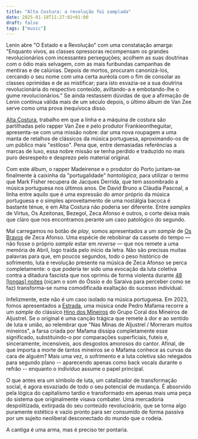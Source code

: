 ```yaml
---
title: "Alta Costura: a revolução foi samplada"
date: 2025-01-18T11:27:02+01:00
draft: false
tags: ["music"]
---
```


Lenin abre "O Estado e a Revolução" com uma constatação amarga: "Enquanto vivos, as classes opressoras recompensam os grandes revolucionários com incessantes perseguções; acolhem as suas doutrinas com o ódio mais selvagem, com as mais furibundas campanhas de mentiras e de calúnias. Depois de mortos, procuram canonizá-los, cercando o seu nome com uma certa auréola com o fim de consolar as classes oprimidas e de as mistificar; para isto esvazia-se a sua doutrina revolucionária do respectivo conteúdo, aviltando-a e embotando-lhe o gume revolucionários." Se ainda restassem dúvidas de que a afirmação de Lenin continua válida mais de um século depois, o último álbum de Van Zee serve como uma prova inequívoca disso.

[Alta Costura](https://www.youtube.com/playlist?list=PLyYknuq7e2jZNOGTsye01Ph2dWevmnlwe), trabalho em que a linha e a máquina de costura são partilhadas pelo rapper Van Zee e pelo produtor Frankieontheguitar, apresenta-se com uma missão nobre: dar uma nova roupagem a uma manta de retalhos de clássicos da música portuguesa, aproximando-os de um público mais "estiloso". Pena que, entre demasiadas referências a marcas de luxo, essa nobre missão se tenha perdido e traduzido no mais puro desrespeito e desprezo pelo material original.

Com este álbum, o rapper Madeirense e o produtor do Porto juntam-se finalmente à caixinha da "portugalidade" *hantológica*, para utilizar o termo que Mark Fisher recupera de Jacques Derrida, que tem assombrado a música portuguesa nos últimos anos. De David Bruno a Cláudia Pascoal, a linha entre aquilo que é uma expressão do amor próprio da música portuguesa e o simples aproveitamento de uma nostálgia bacoca é bastante ténue, e em Alta Costura não poderia ser diferente. Entre *samples* de Virtus, Os Azeitonas, Bezegol, Zeca Afonso e outros, o corte deixa mais que claro que nos encontramos perante um caso patológico do segundo.

Mal carregamos no botão de *play*, somos apresentados a um *sample* de [Os Bravos](https://www.youtube.com/watch?v=pYGde3lJOjI) de Zeca Afonso. Uma espécie de rebobinar da cassete do tempo — não fosse o próprio *sample* estar em *reverse* — que nos remete a uma memória de Abril, logo traída pelo início da letra. Não são precisas muitas palavras para que, em poucos segundos, todo o peso histórico de sofrimento, luta e revolução presente na música de Zeca Afonso se perca completamente: o que poderia ter sido uma evocação da luta coletiva contra a ditadura fascista que nos oprimiu de forma violenta durante [48 [longas] noites](https://www.youtube.com/watch?v=kucz-bzkLik&t=2807s) (oiçam o som do Óssio e do Saraiva para perceber como se faz) transforma-se numa comodificada exaltação do sucesso individual.

Infelizmente, este não é um caso isolado na música portuguesa. Em 2023, fomos apresentados a [Estrada](https://www.youtube.com/watch?v=84wNv1tqKhg), uma música onde Pedro Mafama recorre a um *sample* do clássico [Hino dos Mineiros](https://www.youtube.com/watch?v=uG-vzuzGgoI) do Grupo Coral dos Mineiros de Aljustrel. Se o original é uma canção trágica que remete à dor e ao sentido de luta e união, ao relembrar que "Nas Minas de Aljustrel / Morreram muitos mineiros", a farsa criada por Mafama dissipa completamente esse significado, substituindo-o por comparações superficiais, futeis e, sinceramente, incensíveis, aos desgostos amorosos do cantor. Afinal, de que importa a morte de tantos mineiros se o Mafama conhece as curvas da cara de alguém? Mais uma vez, o sofrimento e a luta coletiva são relegados para segundo plano -- aparecendo apenas como back vocals durante o refrão -- enquanto o indivíduo assume o papel principal.

O que antes era um símbolo de luta, um catalizador de transformação social, é agora esvaziado de todo o seu potencial de mudança. É absorvido pela lógica do capitalismo tardio e transformado em apenas mais uma peça do sistema que originalmente visava combater. Uma mercadoria despolitizada, extirpada do seu conteúdo revolucioário, que se torna algo puramente estético e vazio pronto para ser consumido de forma passiva por um sujeito neoliberal desconectado do mundo que o rodeia.

A cantiga é uma arma, mas é preciso ter pontaria.
